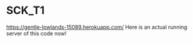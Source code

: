 # SCK_T1
https://gentle-lowlands-15089.herokuapp.com/
Here is an actual running server of this code now!
